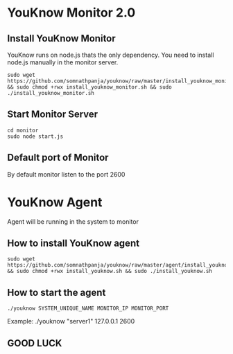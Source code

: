 # YouKnow Monitor 2.0
## Install YouKnow Monitor
  YouKnow runs on node.js thats the only dependency. You need to install node.js manually in the monitor server.

  ```
  sudo wget https://github.com/somnathpanja/youknow/raw/master/install_youknow_monitor.sh && sudo chmod +rwx install_youknow_monitor.sh && sudo ./install_youknow_monitor.sh
  ```
## Start Monitor Server

  ```
  cd monitor
  sudo node start.js
  ```
## Default port of Monitor
  By default monitor listen to the port 2600
# YouKnow Agent
  Agent will be running in the system to monitor 

## How to install YouKnow agent
  ```
  sudo wget https://github.com/somnathpanja/youknow/raw/master/agent/install_youknow.sh && sudo chmod +rwx install_youknow.sh && sudo ./install_youknow.sh
```
## How to start the agent

```
./youknow SYSTEM_UNIQUE_NAME MONITOR_IP MONITOR_PORT
```

Example: ./youknow "server1" 127.0.0.1 2600

## GOOD LUCK
